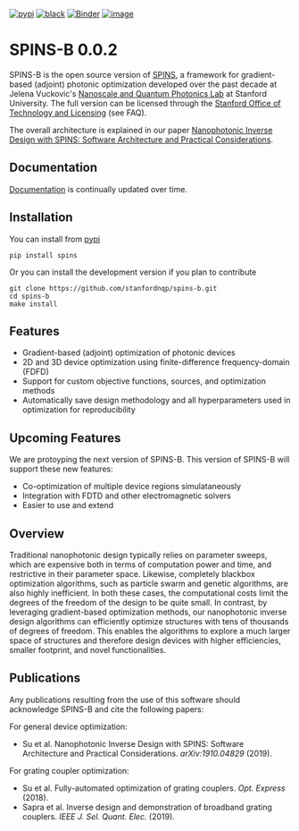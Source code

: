 [![pypi](https://img.shields.io/pypi/v/spins)](https://pypi.org/project/spins/)
[![black](https://img.shields.io/badge/code%20style-black-000000.svg)](https://github.com/psf/black)
[![Binder](https://mybinder.org/badge_logo.svg)](https://mybinder.org/v2/gh/stanfordnqp/spins-b/HEAD)
[![image](https://codecov.io/gh/stanfordnqp/spins-b/branch/master/graph/badge.svg)](https://codecov.io/gh/stanfordnqp/spins-b)

# SPINS-B 0.0.2

SPINS-B is the open source version of
[SPINS](https://stanford.resoluteinnovation.com/technologies/S18-012_spins-inverse-design-software-for),
a framework for gradient-based (adjoint) photonic optimization developed
over the past decade at Jelena Vuckovic\'s [Nanoscale and Quantum
Photonics Lab](http://nqp.stanford.edu) at Stanford University. The full
version can be licensed through the [Stanford Office of Technology and
Licensing](https://techfinder.stanford.edu/technology_detail.php?ID=42383)
(see FAQ).

The overall architecture is explained in our paper [Nanophotonic Inverse
Design with SPINS: Software Architecture and Practical
Considerations](https://arxiv.org/abs/1910.04829).

## Documentation

[Documentation](http://spins-b.readthedocs.io) is continually updated over time.


## Installation

You can install from [pypi](https://pypi.org/project/spins/)

```
pip install spins
```

Or you can install the development version if you plan to contribute

```
git clone https://github.com/stanfordnqp/spins-b.git
cd spins-b
make install
```


## Features

- Gradient-based (adjoint) optimization of photonic devices
- 2D and 3D device optimization using finite-difference
  frequency-domain (FDFD)
- Support for custom objective functions, sources, and optimization
  methods
- Automatically save design methodology and all hyperparameters used
  in optimization for reproducibility

## Upcoming Features

We are protoyping the next version of SPINS-B. This version of SPINS-B
will support these new features:

- Co-optimization of multiple device regions simulataneously
- Integration with FDTD and other electromagnetic solvers
- Easier to use and extend

## Overview

Traditional nanophotonic design typically relies on parameter sweeps,
which are expensive both in terms of computation power and time, and
restrictive in their parameter space. Likewise, completely blackbox
optimization algorithms, such as particle swarm and genetic algorithms,
are also highly inefficient. In both these cases, the computational
costs limit the degrees of the freedom of the design to be quite small.
In contrast, by leveraging gradient-based optimization methods, our
nanophotonic inverse design algorithms can efficiently optimize
structures with tens of thousands of degrees of freedom. This enables
the algorithms to explore a much larger space of structures and
therefore design devices with higher efficiencies, smaller footprint,
and novel functionalities.

## Publications

Any publications resulting from the use of this software should
acknowledge SPINS-B and cite the following papers:

For general device optimization:

- Su et al. Nanophotonic Inverse Design with SPINS: Software
  Architecture and Practical Considerations. _arXiv:1910.04829_
  (2019).

For grating coupler optimization:

- Su et al. Fully-automated optimization of grating couplers. _Opt.
  Express_ (2018).
- Sapra et al. Inverse design and demonstration of broadband grating
  couplers. _IEEE J. Sel. Quant. Elec._ (2019).
